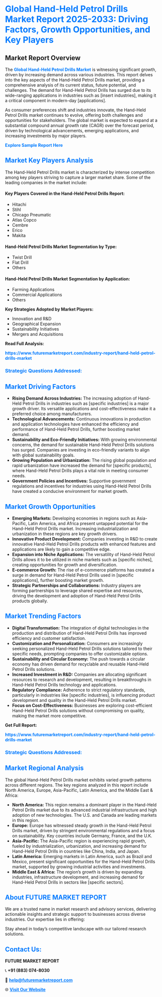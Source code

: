 <h1 style="color: #007BFF;">Global Hand-Held Petrol Drills Market Report 2025-2033: Driving Factors, Growth Opportunities, and Key Players</h1>

<section id="overview">
<h2>Market Report Overview</h2>
<p>The <a href="https://www.futuremarketreport.com/industry-report/hand-held-petrol-drills-market" style="color: #007BFF; text-decoration: none;"><strong>Global Hand-Held Petrol Drills Market</strong></a> is witnessing significant growth, driven by increasing demand across various industries. This report delves into the key aspects of the Hand-Held Petrol Drills market, providing a comprehensive analysis of its current status, future potential, and challenges. The demand for Hand-Held Petrol Drills has surged due to its wide-ranging applications in industries such as [insert industries], making it a critical component in modern-day [applications].</p>
<p>As consumer preferences shift and industries innovate, the Hand-Held Petrol Drills market continues to evolve, offering both challenges and opportunities for stakeholders. The global market is expected to expand at a substantial compound annual growth rate (CAGR) over the forecast period, driven by technological advancements, emerging applications, and increasing investments by major players.</p>
</section>

<section id="overview">
<p><a href="https://www.futuremarketreport.com/request-sample/reportId=29047" style="color: #007BFF; text-decoration: none;"><strong>Explore Sample Report Here</strong></a></p>
</section>

<section id="key-players">
<h2 style="color: #007BFF;">Market Key Players Analysis</h2>
<p>The Hand-Held Petrol Drills market is characterized by intense competition among key players striving to capture a larger market share. Some of the leading companies in the market include:</p>
<h4>Key Players Covered in the Hand-Held Petrol Drills Report:</h4>
<ul><li>Hitachi</li><li>Stihl</li><li>Chicago Pneumatic</li><li>Atlas Copco</li><li>Cembre</li><li>Erico</li><li>Makita</li></ul>
<h4>Hand-Held Petrol Drills Market Segmentation by Type:</h4>
<ul><li>Twist Drill</li><li>Flat Drill</li><li>Others</li></ul>

<h4>Hand-Held Petrol Drills Market Segmentation by Application:</h4>
<ul><li>Farming Applications</li><li>Commercial Applications</li><li>Others</li></ul>
<p><strong>Key Strategies Adopted by Market Players:</strong></p>
<ul>
<li>Innovation and R&D</li>
<li>Geographical Expansion</li>
<li>Sustainability Initiatives</li>
<li>Mergers and Acquisitions</li>
</ul>
</section>

<section>
<p><strong>Read Full Analysis: </strong></p><a href="https://www.futuremarketreport.com/industry-report/hand-held-petrol-drills-market" style="color: #007BFF; text-decoration: none;"><strong>https://www.futuremarketreport.com/industry-report/hand-held-petrol-drills-market</strong></a>
<h3 style="color: #007BFF;">Strategic Questions Addressed:</h3>
</section>

<section id="driving-factors">
<h2 style="color: #007BFF;">Market Driving Factors</h2>
<ul>
<li><strong>Rising Demand Across Industries:</strong> The increasing adoption of Hand-Held Petrol Drills in industries such as [specific industries] is a major growth driver. Its versatile applications and cost-effectiveness make it a preferred choice among manufacturers.</li>
<li><strong>Technological Advancements:</strong> Continuous innovations in production and application technologies have enhanced the efficiency and performance of Hand-Held Petrol Drills, further boosting market demand.</li>
<li><strong>Sustainability and Eco-Friendly Initiatives:</strong> With growing environmental concerns, the demand for sustainable Hand-Held Petrol Drills solutions has surged. Companies are investing in eco-friendly variants to align with global sustainability goals.</li>
<li><strong>Growing Population and Urbanization:</strong> The rising global population and rapid urbanization have increased the demand for [specific products], where Hand-Held Petrol Drills plays a vital role in meeting consumer needs.</li>
<li><strong>Government Policies and Incentives:</strong> Supportive government regulations and incentives for industries using Hand-Held Petrol Drills have created a conducive environment for market growth.</li>
</ul>
</section>

<section id="growth-opportunities">
<h2 style="color: #007BFF;">Market Growth Opportunities</h2>
<ul>
<li><strong>Emerging Markets:</strong> Developing economies in regions such as Asia-Pacific, Latin America, and Africa present untapped potential for the Hand-Held Petrol Drills market. Increasing industrialization and urbanization in these regions are key growth drivers.</li>
<li><strong>Innovative Product Development:</strong> Companies investing in R&D to create innovative Hand-Held Petrol Drills products with enhanced features and applications are likely to gain a competitive edge.</li>
<li><strong>Expansion into Niche Applications:</strong> The versatility of Hand-Held Petrol Drills allows it to be utilized in niche markets such as [specific niches], creating opportunities for growth and diversification.</li>
<li><strong>E-commerce Growth:</strong> The rise of e-commerce platforms has created a surge in demand for Hand-Held Petrol Drills used in [specific applications], further boosting market growth.</li>
<li><strong>Strategic Partnerships and Collaborations:</strong> Industry players are forming partnerships to leverage shared expertise and resources, driving the development and adoption of Hand-Held Petrol Drills products globally.</li>
</ul>
</section>

<section id="trending-factors">
<h2 style="color: #007BFF;">Market Trending Factors</h2>
<ul>
<li><strong>Digital Transformation:</strong> The integration of digital technologies in the production and distribution of Hand-Held Petrol Drills has improved efficiency and customer satisfaction.</li>
<li><strong>Customization and Personalization:</strong> Consumers are increasingly seeking personalized Hand-Held Petrol Drills solutions tailored to their specific needs, prompting companies to offer customizable options.</li>
<li><strong>Sustainability and Circular Economy:</strong> The push towards a circular economy has driven demand for recyclable and reusable Hand-Held Petrol Drills solutions.</li>
<li><strong>Increased Investment in R&D:</strong> Companies are allocating significant resources to research and development, resulting in breakthroughs in Hand-Held Petrol Drills technology and applications.</li>
<li><strong>Regulatory Compliance:</strong> Adherence to strict regulatory standards, particularly in industries like [specific industries], is influencing product development and quality in the Hand-Held Petrol Drills market.</li>
<li><strong>Focus on Cost-Effectiveness:</strong> Businesses are exploring cost-efficient Hand-Held Petrol Drills solutions without compromising on quality, making the market more competitive.</li>
</ul>
</section>

<section>
<p><strong>Get Full Report: </strong></p><a href="https://www.futuremarketreport.com/industry-report/hand-held-petrol-drills-market" style="color: #007BFF; text-decoration: none;"><strong>https://www.futuremarketreport.com/industry-report/hand-held-petrol-drills-market</strong></a>
<h3 style="color: #007BFF;">Strategic Questions Addressed:</h3>
</section>


<section id="regional-analysis">
<h2 style="color: #007BFF;">Market Regional Analysis</h2>
<p>The global Hand-Held Petrol Drills market exhibits varied growth patterns across different regions. The key regions analyzed in this report include North America, Europe, Asia-Pacific, Latin America, and the Middle East & Africa:</p>
<ul>
<li><strong>North America:</strong> This region remains a dominant player in the Hand-Held Petrol Drills market due to its advanced industrial infrastructure and high adoption of new technologies. The U.S. and Canada are leading markets in this region.</li>
<li><strong>Europe:</strong> Europe has witnessed steady growth in the Hand-Held Petrol Drills market, driven by stringent environmental regulations and a focus on sustainability. Key countries include Germany, France, and the U.K.</li>
<li><strong>Asia-Pacific:</strong> The Asia-Pacific region is experiencing rapid growth, fueled by industrialization, urbanization, and increasing demand for Hand-Held Petrol Drills in countries like China, India, and Japan.</li>
<li><strong>Latin America:</strong> Emerging markets in Latin America, such as Brazil and Mexico, present significant opportunities for the Hand-Held Petrol Drills market, supported by growing industrial activities and investments.</li>
<li><strong>Middle East & Africa:</strong> The region’s growth is driven by expanding industries, infrastructure development, and increasing demand for Hand-Held Petrol Drills in sectors like [specific sectors].</li>
</ul>
</section>

<footer>
<h2 style="color: #007BFF;">About FUTURE MARKET REPORT</h2>
<p>We are a trusted name in market research and advisory services, delivering actionable insights and strategic support to businesses across diverse industries. Our expertise lies in offering:</p>

<p>Stay ahead in today’s competitive landscape with our tailored research solutions.</p>

<h2 style="color: #007BFF;">Contact Us:</h2>
<p><strong>FUTURE MARKET REPORT</strong></p>
<p>📞 <strong>+91 (883) 074-8030</strong></p>
<p>📧 <strong><a href="mailto:help@futuremarketreport.com" style="color: #007BFF;">help@futuremarketreport.com</a></strong></p>
<p>🌐 <strong><a href="https://www.futuremarketreport.com/" style="color: #007BFF;">Visit Our Website</a></strong></p>
</footer>